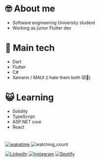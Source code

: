# 🤓 About me
- Software engineering University student
- Working as junior Flutter dev
# 🤖 Main tech
- Dart
- Flutter
- C#
- Xamarin / MAUI (i hate them both 😾💢)
# 😺 Learning
- Solidity
- TypeScript
- ASP.NET core
- React

#
[![wakatime](https://wakatime.com/badge/user/f9c48062-bdb8-4c16-9ba7-087dd06d5349.svg)](https://wakatime.com/@f9c48062-bdb8-4c16-9ba7-087dd06d5349)
<img src="https://komarev.com/ghpvc/?username=myhal777&color=brightgreen" alt="watching_count" />

<a href="https://www.linkedin.com/in/michal-mrkva-aa536b2a6/" target="_blank"><img src="https://img.shields.io/badge/LinkedIn-%230077B5.svg?&style=flat-square&logo=linkedin&logoColor=white" alt="LinkedIn"></a>
<a href="https://www.instagram.com/myhal._/" target="_blank"><img src="https://img.shields.io/badge/Instagram-%23E4405F.svg?&style=flat-square&logo=instagram&logoColor=white" alt="Instagram"></a>
<a href="https://open.spotify.com/user/217xrnxr6asz3gb3jm3dmmlaa?si=dc199e99b0934c09" target="_blank"><img src="https://img.shields.io/badge/Spotify-%231ED760.svg?&style=flat-square&logo=spotify&logoColor=white" alt="Spotify"></a>
